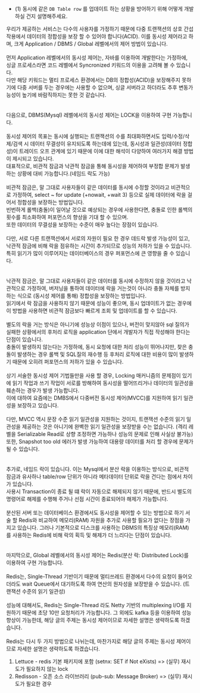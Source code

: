 - (1) 동시에 같은 `DB Table row` 를 업데이트 하는 상황을 방어하기 위해 어떻게 개발하실 건지 설명해주세요.
  
우리가 제공하는 서비스는 다수의 사용자를 가정하기 때문에 다중 트랜잭션의 상호 간섭 작용에서 데이터의 정합성을 보장 할 수 있어야 합니다(ACID). 이를 동시성 제어라고 하며, 크게 Application / DBMS / Global 레벨에서의 제어 방법이 있습니다.  
</br>
먼저 Application 레벨에서의 동시성 제어는, 자바를 이용하여 개발한다는 가정하에, 싱글 프로세스라면 코드 레벨에서 Syncronized 키워드의 이용을 고려해 볼 수 있습니다.  
다만 해당 키워드는 멀티 프로세스 환경에서는 DB의 정합성(ACID)을 보장해주지 못하기에 다중 서버를 두는 경우에는 사용할 수 없으며, 싱글 서버라고 하더라도 추후 변동가능성이 높기에 바람직하지는 못한 것 같습니다.  
</br>
</br>
다음으로, DBMS(Mysql) 레벨에서의 동시성 제어는 LOCK을 이용하여 구현 가능합니다.  
</br>
동시성 제어의 목표는 동시에 실행되는 트랜잭션의 수를 최대화하면서도 입력/수정/삭제/검색 시 데이터 무결성이 유지되도록 하는데에 있는데, 동시성과 일관성(데이터 정합성)이 트레이드 오프 관계에 있기 때문에 이에 대한 해석이 다양하여 여러가지 해결 방법이 제시되고 있습니다.  
대표적으로, 비관적 잠금과 낙관적 잠금을 통해 동시성을 제어하여 부정합 문제가 발생하는 상황에 대비 가능합니다.(네임드 락도 가능)  
</br>
비관적 잠금은, 말 그대로 사용자들이 같은 데이터를 동시에 수정할 것이라고 비관적으로 가정하여, select ~ for update (+nowait, +wait 3) 등으로 실제 데이터에 락을 걸어서 정합성을 보장하는 방법입니다.  
빈번하게 롤백(충돌)이 일어날 것으로 예상되는 경우에 사용한다면, 충돌로 인한 롤백의 횟수를 최소화하여 퍼포먼스의 향상을 기대 할 수 있으며.  
또한 데이터의 무결성을 보장하는 수준이 매우 높다는 장점이 있습니다.  
</br>
다만, 서로 다른 트랜잭션에서 서로의 자원이 필요 한 경우 데드락 발생 가능성이 있고, 낙관적 잠금에 비해 락을 점유하는 시간이 추가되므로 성능의 저하가 있을 수 있습니다.  
특히 읽기가 많이 이루어지는 데이터베이스의 경우 퍼포먼스에 큰 영향을 줄 수 있습니다.  
</br>
</br>
낙관적 잠금은, 말 그대로 사용자들이 같은 데이터를 동시에 수정하지 않을 것이라고 낙관적으로 가정하여, 버저닝을 통하여 데이터에 락을 거는것이 아니라 충돌 자체를 방지하는 식으로 (동시성 제어를 통해) 정합성을 보장하는 방법입니다.  
읽기에서 락 잠금을 사용하지 않기 때문에 성능이 좋으며, 동시 업데이트가 없는 경우에 이 방법을 사용하면 비관적 잠금보다 빠르게 조회 및 업데이트를 할 수 있습니다.  
</br>
별도의 락을 거는 방식은 아니기에 성능상 이점이 있으나, 버전이 맞지않아 sql 질의가 실패한 상황에서의 후처리 로직을 application 단에서 개발자가 직접 작성해야 한다는 단점이 있습니다.  
충돌이 발생하지 않는다는 가정하에, 동시 요청에 대한 처리 성능이 뛰어나지만,  찾은 충돌이 발생하는 경우 롤백 및 SQL질의 재수행 등 후처리 로직에 대한 비용이 많이 발생하기 때문에 오히려 퍼포먼스의 저하가 있을 수 있습니다.  
</br>
상기 서술한 동시성 제어 기법들만을 사용 할 경우, Locking 매커니즘의 문제점이 있기에 읽기 작업과 쓰기 작업이 서로를 방해하여 동시성을 떨어뜨리거나 데이터의 일관성을 훼손하는 경우가 발생 가능합니다.  
이에 대하여 요즘에는 DMBS에서 다중버전 동시성 제어(MVCC)를 지원하여 읽기 일관성을 보장하고 있습니다.  
</br>
다만, MVCC 역시 문장 수준 읽기 일관성을 지원하는 것이지, 트랜잭션 수준의 읽기 일관성을 제공하는 것은 아니기에 완벽한 읽기 일관성을 보장받을 수는 없습니다. (격리 레벨을 Serializable Read로 상향 조정하면 가능하나 성능의 문제로 인해 사실상 불가능)  
또한, Snapshot too old 에러가 발생 가능하여 대용량 데이터를 처리 할 경우에 문제가 될 수 있습니다.  
</br>
</br>
추가로, 네임드 락이 있습니다. 이는 Mysql에서 분산 락을 이용하는 방식으로, 비관적 잠금과 유사하나 table/row 단위가 아니라 메타데이터 단위로 락을 건다는 점에서 차이가 있습니다.  
사용시 Transaction이 종료 될 떄 락이 자동으로 해제되지 않기 때문에, 반드시 별도의 명령어로 해제를 수행해 주거나 선점 시간이 종료되어야 해제가 가능합니다.  
</br>
분산된 서버 또는 데이터베이스 환경에서도 동시성을 제어할 수 있는 방법으로 하기 서술 할 Redis와 비교하여 메모리(RAM) 자원을 추가로 사용할 필요가 없다는 장점을 가지고 있습니다. 그러나 기본적으로 디스크를 사용하는 DBMS의 특징상 메모리(RAM)를 사용하는 Redis에 비해 락의 획득 및 해제가 더 느리다는 단점이 있습니다.  
</br>
</br>
마지막으로, Global 레벨에서의 동시성 제어는 Redis(분산 락: Distributed Lock)를 이용하여 구현 가능합니다.  
</br>
Redis는, Single-Thread 기반이기 때문에 멀티쓰레드 환경에서 다수의 요청이 들어오더라도 wait Queue에서 대기하도록 하여 연산의 원자성을 보장받을 수 있습니다. (트랜잭션 수준의 읽기 일관성)  
</br>
성능에 대해서도, Redis는 Single-Thread 라도 Netty 기반의 multiplexing I/O를 지원하기 때문에 초당 10만 요청처리가 가능합니다. 그 외에도 kafka 등을 이용하여 성능향상이 가능한데, 해당 글의 주제는 동시성 제어이므로 자세한 설명은 생략하도록 하겠습니다.  
</br>
Redis는 다시 두 가지 방법으로 나뉘는데, 마찬가지로 해당 글의 주제는 동시성 제어이므로 자세한 설명은 생략하도록 하겠습니다.  
1. Lettuce - redis 기본 패키지에 포함 (setnx: SET if Not eXists)  => (실무) 재시도가 필요하지 않는 lock  
2. Redisson - 오픈 소스 라이브러리 (pub-sub: Message Broker)  => (실무) 재시도가 필요한 경우  


